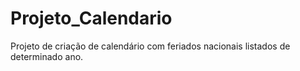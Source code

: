 # Projeto_Calendario
Projeto de criação de calendário com feriados nacionais listados de determinado ano.

